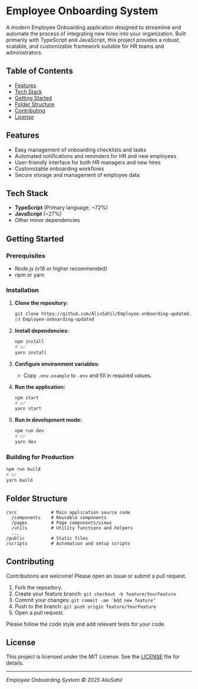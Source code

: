 # Employee Onboarding System

A modern Employee Onboarding application designed to streamline and automate the process of integrating new hires into your organization. Built primarily with TypeScript and JavaScript, this project provides a robust, scalable, and customizable framework suitable for HR teams and administrators.

## Table of Contents

- [Features](#features)
- [Tech Stack](#tech-stack)
- [Getting Started](#getting-started)
- [Folder Structure](#folder-structure)
- [Contributing](#contributing)
- [License](#license)

## Features

- Easy management of onboarding checklists and tasks
- Automated notifications and reminders for HR and new employees
- User-friendly interface for both HR managers and new hires
- Customizable onboarding workflows
- Secure storage and management of employee data

## Tech Stack

- **TypeScript** (Primary language, ~72%)
- **JavaScript** (~27%)
- Other minor dependencies

## Getting Started

### Prerequisites

- Node.js (v16 or higher recommended)
- npm or yarn

### Installation

1. **Clone the repository:**
   ```bash
   git clone https://github.com/AlixSahil/Employee-onboarding-updated.git
   cd Employee-onboarding-updated
   ```

2. **Install dependencies:**
   ```bash
   npm install
   # or
   yarn install
   ```

3. **Configure environment variables:**
   - Copy `.env.example` to `.env` and fill in required values.

4. **Run the application:**
   ```bash
   npm start
   # or
   yarn start
   ```

5. **Run in development mode:**
   ```bash
   npm run dev
   # or
   yarn dev
   ```

### Building for Production

```bash
npm run build
# or
yarn build
```

## Folder Structure

```
/src             # Main application source code
  /components    # Reusable components
  /pages         # Page components/views
  /utils         # Utility functions and helpers
  ...
/public          # Static files
/scripts         # Automation and setup scripts
```

## Contributing

Contributions are welcome! Please open an issue or submit a pull request.

1. Fork the repository.
2. Create your feature branch: `git checkout -b feature/YourFeature`
3. Commit your changes: `git commit -am 'Add new feature'`
4. Push to the branch: `git push origin feature/YourFeature`
5. Open a pull request.

Please follow the code style and add relevant tests for your code.

## License

This project is licensed under the MIT License. See the [LICENSE](LICENSE) file for details.

---

*Employee Onboarding System © 2025 AlixSahil*
